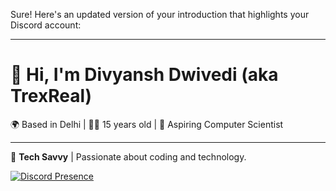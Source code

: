 Sure! Here's an updated version of your introduction that highlights your Discord account:

---

# 👋 Hi, I'm Divyansh Dwivedi (aka TrexReal)

🌍 Based in Delhi | 🧑‍💻 15 years old | 🚀 Aspiring Computer Scientist

---

🔧 **Tech Savvy** | Passionate about coding and technology.

[![Discord Presence](https://lanyard.cnrad.dev/api/1243891680793595904)](https://discord.com/users/1243891680793595904)
